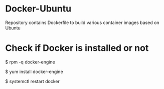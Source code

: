 # Docker-Ubuntu
Repository contains Dockerfile to build various container images based on Ubuntu 

# Check if Docker is installed or not
 
 $ rpm -q docker-engine
 
 $ yum install docker-engine
 
 $ systemctl restart docker
 
